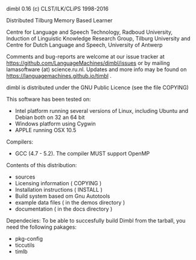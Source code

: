 dimbl 0.16 (c) CLST/ILK/CLiPS 1998-2016

Distributed Tilburg Memory Based Learner

Centre for Language and Speech Technology, Radboud University,
Induction of Linguistic Knowledge Research Group, Tilburg University and
Centre for Dutch Language and Speech, University of Antwerp

Comments and bug-reports are welcome at our issue tracker at
https://github.com/LanguageMachines/dimbl/issues or by mailing
lamasoftware (at) science.ru.nl.
Updates and more info may be found on
https://languagemachines.github.io/timbl .

dimbl is distributed under the GNU Public Licence (see the file COPYING)


This software has been tested on:
- Intel platform running several versions of Linux, including Ubuntu and Debian
  both on 32 an 64 bit
- Windows platform using Cygwin
- APPLE running OSX 10.5

Compilers:
- GCC (4.7 - 5.2). The compiler MUST support OpenMP

Contents of this distribution:
- sources
- Licensing information ( COPYING )
- Installation instructions ( INSTALL )
- Build system based om Gnu Autotools
- example data files ( in the demos directory )
- documentation ( in the docs directory )


Dependecies:
To be able to succesfully build Dimbl from the tarball, you need the
following pakages:
- pkg-config
- ticcutils
- timlb
